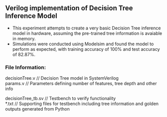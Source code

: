 ## Verilog implementation of Decision Tree Inference Model

* This experiment attempts to create a very basic Decision Tree inference model in hardware, assuming the pre-trained tree information is avaiable in memory.
* Simulations were conducted using Modelsim and found the model to perform as expected, with training accuracy of 100% and test accuracy of 82.87%.

### File Information:
 
decisionTree.v  	// Decision Tree model in SystemVerilog  
params.v		// Parameters defining number of features, tree depth and other info  
  
decisionTree_tb.sv	// Testbench to verify functionality  
*.txt			// Supporting files for testbench including tree information and golden outputs generated from Python  
